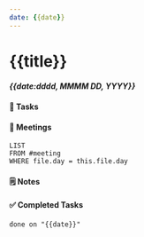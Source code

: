```yaml
---
date: {{date}}
---
```

# {{title}}

#### _{{date:dddd, MMMM DD, YYYY}}_

#### 📝 Tasks



#### 📅 Meetings

```dataview
LIST
FROM #meeting
WHERE file.day = this.file.day
```

#### 🗒️ Notes


#### ✅ Completed Tasks

```tasks
done on "{{date}}"
```